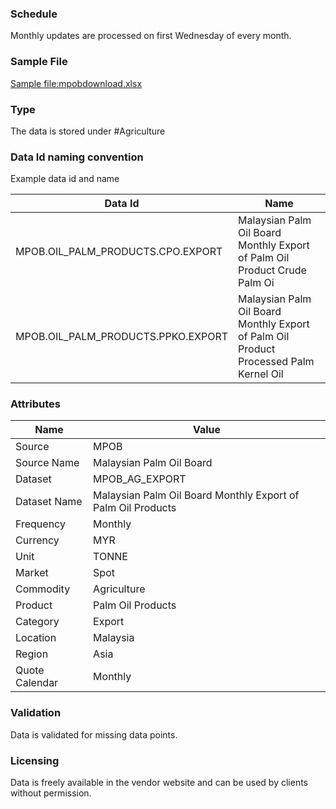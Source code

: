 ### Schedule

Monthly updates are processed on first Wednesday of every month.

### Sample File

[Sample file:mpobdownload.xlsx](pathname:///file-samples/mpobdownload.xlsx)

### Type

The data is stored under #Agriculture

### Data Id naming convention

Example data id and name

|**Data Id**|**Name**|
|-|-|
|MPOB.OIL_PALM_PRODUCTS.CPO.EXPORT|Malaysian Palm Oil Board Monthly Export of Palm Oil Product Crude Palm Oi|
|MPOB.OIL_PALM_PRODUCTS.PPKO.EXPORT|Malaysian Palm Oil Board Monthly Export of Palm Oil Product Processed Palm Kernel Oil|

### Attributes

|Name|Value|
|-|-|
|Source|MPOB|
|Source Name|Malaysian Palm Oil Board|
|Dataset|MPOB_AG_EXPORT|
|Dataset Name|Malaysian Palm Oil Board Monthly Export of Palm Oil Products|
|Frequency|Monthly|
|Currency|MYR|
|Unit|TONNE|
|Market|Spot|
|Commodity|Agriculture|
|Product|Palm Oil Products|
|Category|Export|
|Location|Malaysia|
|Region|Asia|
|Quote Calendar|Monthly|

### Validation

Data is validated for missing data points.

### Licensing

Data is freely available in the vendor website and can be used by clients without permission.